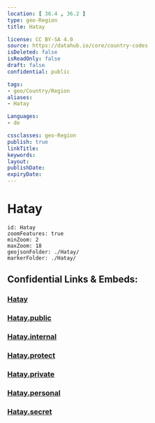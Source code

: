 ```yaml
---
location: [ 36.4 , 36.2 ] 
type: geo-Region
title: Hatay

license: CC BY-SA 4.0
source: https://datahub.io/core/country-codes
isDeleted: false
isReadOnly: false
draft: false
confidential: public

tags:
- geo/Country/Region
aliases:
- Hatay

Languages:
- de

cssclasses: geo-Region
publish: true
linkTitle: 
keywords: 
layout: 
publishDate: 
expiryDate: 
---
```


# Hatay

```leaflet
id: Hatay
zoomFeatures: true 
minZoom: 2 
maxZoom: 18
geojsonFolder: ./Hatay/
markerFolder: ./Hatay/
```


## Confidential Links & Embeds: 

### [Hatay](/_Standards/Earth/Continent/Europe/Europe~East/Turkey/Provinces~Turkey/Hatay.md) 

### [Hatay.public](/_public/Earth/Continent/Europe/Europe~East/Turkey/Provinces~Turkey/Hatay.public.md) 

### [Hatay.internal](/_internal/Earth/Continent/Europe/Europe~East/Turkey/Provinces~Turkey/Hatay.internal.md) 

### [Hatay.protect](/_protect/Earth/Continent/Europe/Europe~East/Turkey/Provinces~Turkey/Hatay.protect.md) 

### [Hatay.private](/_private/Earth/Continent/Europe/Europe~East/Turkey/Provinces~Turkey/Hatay.private.md) 

### [Hatay.personal](/_personal/Earth/Continent/Europe/Europe~East/Turkey/Provinces~Turkey/Hatay.personal.md) 

### [Hatay.secret](/_secret/Earth/Continent/Europe/Europe~East/Turkey/Provinces~Turkey/Hatay.secret.md)

